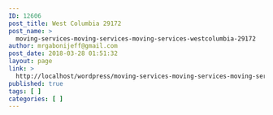 ```yaml
---
ID: 12606
post_title: West Columbia 29172
post_name: >
  moving-services-moving-services-moving-services-westcolumbia-29172
author: mrgabonijeff@gmail.com
post_date: 2018-03-28 01:51:32
layout: page
link: >
  http://localhost/wordpress/moving-services-moving-services-moving-services-westcolumbia-29172/
published: true
tags: [ ]
categories: [ ]
---
```

